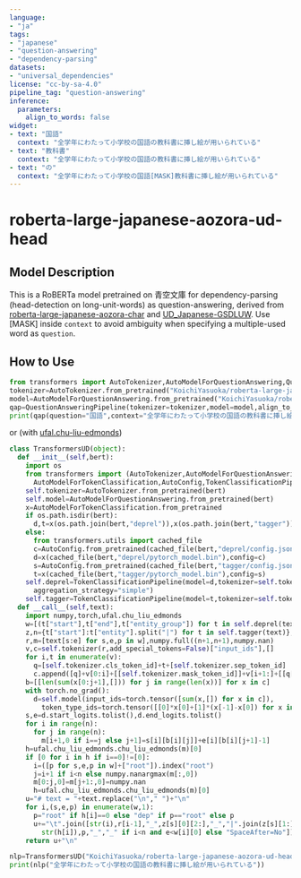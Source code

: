 ```yaml
---
language:
- "ja"
tags:
- "japanese"
- "question-answering"
- "dependency-parsing"
datasets:
- "universal_dependencies"
license: "cc-by-sa-4.0"
pipeline_tag: "question-answering"
inference:
  parameters:
    align_to_words: false
widget:
- text: "国語"
  context: "全学年にわたって小学校の国語の教科書に挿し絵が用いられている"
- text: "教科書"
  context: "全学年にわたって小学校の国語の教科書に挿し絵が用いられている"
- text: "の"
  context: "全学年にわたって小学校の国語[MASK]教科書に挿し絵が用いられている"
---
```


# roberta-large-japanese-aozora-ud-head

## Model Description

This is a RoBERTa model pretrained on 青空文庫 for dependency-parsing (head-detection on long-unit-words) as question-answering, derived from [roberta-large-japanese-aozora-char](https://huggingface.co/KoichiYasuoka/roberta-large-japanese-aozora-char) and [UD_Japanese-GSDLUW](https://github.com/UniversalDependencies/UD_Japanese-GSDLUW). Use [MASK] inside `context` to avoid ambiguity when specifying a multiple-used word as `question`.

## How to Use

```py
from transformers import AutoTokenizer,AutoModelForQuestionAnswering,QuestionAnsweringPipeline
tokenizer=AutoTokenizer.from_pretrained("KoichiYasuoka/roberta-large-japanese-aozora-ud-head")
model=AutoModelForQuestionAnswering.from_pretrained("KoichiYasuoka/roberta-large-japanese-aozora-ud-head")
qap=QuestionAnsweringPipeline(tokenizer=tokenizer,model=model,align_to_words=False)
print(qap(question="国語",context="全学年にわたって小学校の国語の教科書に挿し絵が用いられている"))
```

or (with [ufal.chu-liu-edmonds](https://pypi.org/project/ufal.chu-liu-edmonds/))

```py
class TransformersUD(object):
  def __init__(self,bert):
    import os
    from transformers import (AutoTokenizer,AutoModelForQuestionAnswering,
      AutoModelForTokenClassification,AutoConfig,TokenClassificationPipeline)
    self.tokenizer=AutoTokenizer.from_pretrained(bert)
    self.model=AutoModelForQuestionAnswering.from_pretrained(bert)
    x=AutoModelForTokenClassification.from_pretrained
    if os.path.isdir(bert):
      d,t=x(os.path.join(bert,"deprel")),x(os.path.join(bert,"tagger"))
    else:
      from transformers.utils import cached_file
      c=AutoConfig.from_pretrained(cached_file(bert,"deprel/config.json"))
      d=x(cached_file(bert,"deprel/pytorch_model.bin"),config=c)
      s=AutoConfig.from_pretrained(cached_file(bert,"tagger/config.json"))
      t=x(cached_file(bert,"tagger/pytorch_model.bin"),config=s)
    self.deprel=TokenClassificationPipeline(model=d,tokenizer=self.tokenizer,
      aggregation_strategy="simple")
    self.tagger=TokenClassificationPipeline(model=t,tokenizer=self.tokenizer)
  def __call__(self,text):
    import numpy,torch,ufal.chu_liu_edmonds
    w=[(t["start"],t["end"],t["entity_group"]) for t in self.deprel(text)]
    z,n={t["start"]:t["entity"].split("|") for t in self.tagger(text)},len(w)
    r,m=[text[s:e] for s,e,p in w],numpy.full((n+1,n+1),numpy.nan)
    v,c=self.tokenizer(r,add_special_tokens=False)["input_ids"],[]
    for i,t in enumerate(v):
      q=[self.tokenizer.cls_token_id]+t+[self.tokenizer.sep_token_id]
      c.append([q]+v[0:i]+[[self.tokenizer.mask_token_id]]+v[i+1:]+[[q[-1]]])
    b=[[len(sum(x[0:j+1],[])) for j in range(len(x))] for x in c]
    with torch.no_grad():
      d=self.model(input_ids=torch.tensor([sum(x,[]) for x in c]),
        token_type_ids=torch.tensor([[0]*x[0]+[1]*(x[-1]-x[0]) for x in b]))
    s,e=d.start_logits.tolist(),d.end_logits.tolist()
    for i in range(n):
      for j in range(n):
        m[i+1,0 if i==j else j+1]=s[i][b[i][j]]+e[i][b[i][j+1]-1]
    h=ufal.chu_liu_edmonds.chu_liu_edmonds(m)[0]
    if [0 for i in h if i==0]!=[0]:
      i=([p for s,e,p in w]+["root"]).index("root")
      j=i+1 if i<n else numpy.nanargmax(m[:,0])
      m[0:j,0]=m[j+1:,0]=numpy.nan
      h=ufal.chu_liu_edmonds.chu_liu_edmonds(m)[0]
    u="# text = "+text.replace("\n"," ")+"\n"
    for i,(s,e,p) in enumerate(w,1):
      p="root" if h[i]==0 else "dep" if p=="root" else p
      u+="\t".join([str(i),r[i-1],"_",z[s][0][2:],"_","|".join(z[s][1:]),
        str(h[i]),p,"_","_" if i<n and e<w[i][0] else "SpaceAfter=No"])+"\n"
    return u+"\n"

nlp=TransformersUD("KoichiYasuoka/roberta-large-japanese-aozora-ud-head")
print(nlp("全学年にわたって小学校の国語の教科書に挿し絵が用いられている"))
```

